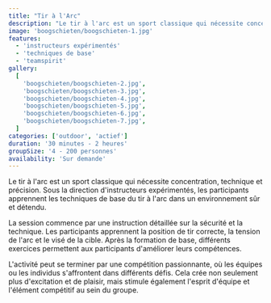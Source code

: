 ```yaml
---
title: "Tir à l'Arc"
description: "Le tir à l'arc est un sport classique qui nécessite concentration, technique et précision."
image: 'boogschieten/boogschieten-1.jpg'
features:
  - 'instructeurs expérimentés'
  - 'techniques de base'
  - 'teamspirit'
gallery:
  [
    'boogschieten/boogschieten-2.jpg',
    'boogschieten/boogschieten-3.jpg',
    'boogschieten/boogschieten-4.jpg',
    'boogschieten/boogschieten-5.jpg',
    'boogschieten/boogschieten-6.jpg',
    'boogschieten/boogschieten-7.jpg',
  ]
categories: ['outdoor', 'actief']
duration: '30 minutes - 2 heures'
groupSize: '4 - 200 personnes'
availability: 'Sur demande'
---
```


Le tir à l'arc est un sport classique qui nécessite concentration, technique et précision. Sous la direction d'instructeurs expérimentés, les participants apprennent les techniques de base du tir à l'arc dans un environnement sûr et détendu.

La session commence par une instruction détaillée sur la sécurité et la technique. Les participants apprennent la position de tir correcte, la tension de l'arc et le visé de la cible. Après la formation de base, différents exercices permettent aux participants d'améliorer leurs compétences.

L'activité peut se terminer par une compétition passionnante, où les équipes ou les individus s'affrontent dans différents défis. Cela crée non seulement plus d'excitation et de plaisir, mais stimule également l'esprit d'équipe et l'élément compétitif au sein du groupe.
